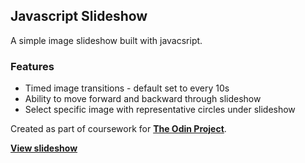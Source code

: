 ## Javascript Slideshow

A simple image slideshow built with javacsript.

### Features
- Timed image transitions - default set to every 10s
- Ability to move forward and backward through slideshow
- Select specific image with representative circles under slideshow

Created as part of coursework for [**The Odin Project**](https://www.theodinproject.com/courses/javascript/lessons/dynamic-user-interface-interactions).

[**View slideshow**](https://rhys-morris.github.io/image-slideshow/)